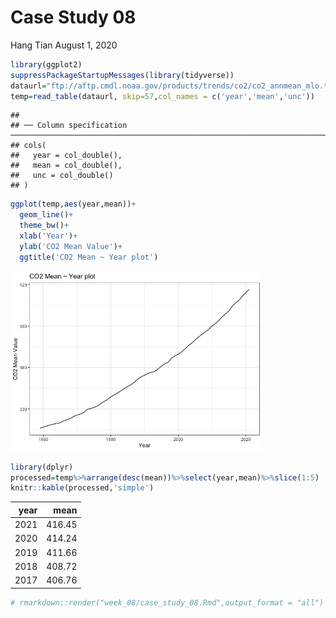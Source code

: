 Case Study 08
================
Hang Tian
August 1, 2020

``` r
library(ggplot2)
suppressPackageStartupMessages(library(tidyverse))
dataurl="ftp://aftp.cmdl.noaa.gov/products/trends/co2/co2_annmean_mlo.txt"
temp=read_table(dataurl, skip=57,col_names = c('year','mean','unc'))
```

    ## 
    ## ── Column specification ────────────────────────────────────────────────────────────────────────────
    ## cols(
    ##   year = col_double(),
    ##   mean = col_double(),
    ##   unc = col_double()
    ## )

``` r
ggplot(temp,aes(year,mean))+
  geom_line()+
  theme_bw()+
  xlab('Year')+
  ylab('CO2 Mean Value')+
  ggtitle('CO2 Mean ~ Year plot')
```

<img src="case_study_08_files/figure-gfm/unnamed-chunk-3-1.png" width="80%" />

``` r
library(dplyr)
processed=temp%>%arrange(desc(mean))%>%select(year,mean)%>%slice(1:5)
knitr::kable(processed,'simple')
```

| year |   mean |
|-----:|-------:|
| 2021 | 416.45 |
| 2020 | 414.24 |
| 2019 | 411.66 |
| 2018 | 408.72 |
| 2017 | 406.76 |

``` r
# rmarkdown::render("week_08/case_study_08.Rmd",output_format = "all")
```
